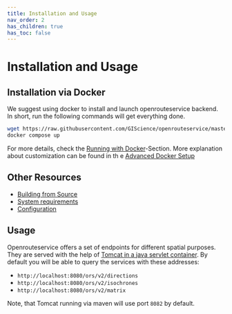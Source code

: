 ```yaml
---
title: Installation and Usage
nav_order: 2
has_children: true
has_toc: false
---
```


# Installation and Usage

## Installation via Docker

We suggest using docker to install and launch openrouteservice backend. In short, run the following commands will get everything done.

```bash
wget https://raw.githubusercontent.com/GIScience/openrouteservice/master/docker-compose.yml
docker compose up
```

For more details, check the [Running with Docker](Running-with-Docker)-Section. More explanation about customization can be found in th e [Advanced Docker Setup](Advanced-Docker-Setup)

## Other Resources 

* [Building from Source](Building-from-Source)
* [System requirements](System-Requirements)
* [Configuration](Configuration)

## Usage
Openrouteservice offers a set of endpoints for different spatial purposes. They are served with the help of [Tomcat in a java servlet container](https://github.com/GIScience/openrouteservice/blob/master/openrouteservice/WebContent/WEB-INF/web.xml). By default you will be able to query the services with these addresses:

- `http://localhost:8080/ors/v2/directions`
- `http://localhost:8080/ors/v2/isochrones`
- `http://localhost:8080/ors/v2/matrix`

Note, that Tomcat running via maven will use port `8082` by default.

